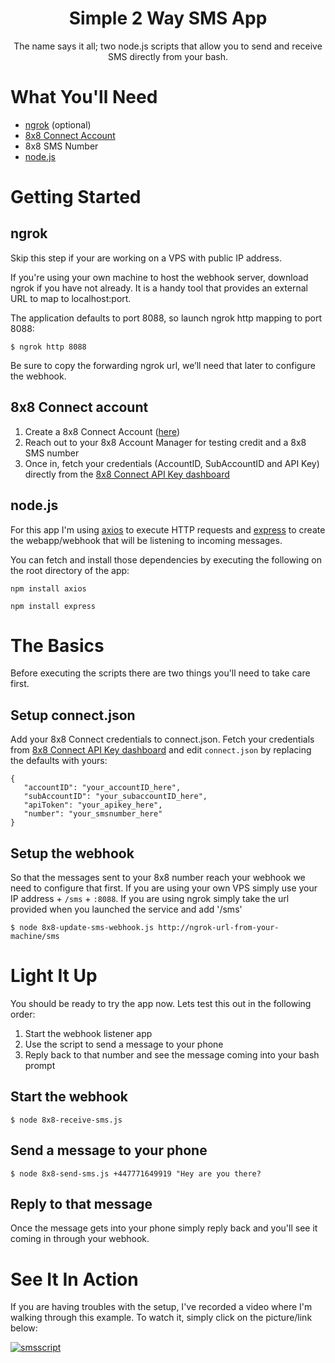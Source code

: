 <div align="center">
  
# Simple 2 Way SMS App
The name says it all; two node.js scripts that allow you to send and receive SMS directly from your bash. 

</div>

# What You'll Need

* [ngrok](https://ngrok.com/) (optional)
* [8x8 Connect Account](https://connect.8x8.com/login)
* 8x8 SMS Number
* [node.js](https://nodejs.org/)

# Getting Started

## ngrok

Skip this step if your are working on a VPS with public IP address.

If you're using your own machine to host the webhook server, download ngrok if you have not already. It is a handy tool that provides an external URL to map to localhost:port. 

The application defaults to port 8088, so launch ngrok http mapping to port 8088:

```$ ngrok http 8088```

Be sure to copy the forwarding ngrok url, we’ll need that later to configure the webhook.

## 8x8 Connect account

1. Create a 8x8 Connect Account ([here](https://connect.8x8.com/login/signup))
2. Reach out to your 8x8 Account Manager for testing credit and a 8x8 SMS number
3. Once in, fetch your credentials (AccountID, SubAccountID and API Key) directly from the [8x8 Connect API Key dashboard](https://connect.8x8.com/messaging/api-keys)

## node.js

For this app I'm using [axios](https://axios-http.com/) to execute HTTP requests and [express](https://expressjs.com/) to create the webapp/webhook that will be listening to incoming messages.

You can fetch and install those dependencies by executing the following on the root directory of the app:

```npm install axios```

```npm install express```

# The Basics

Before executing the scripts there are two things you'll need to take care first.

## Setup connect.json

Add your 8x8 Connect credentials to connect.json. Fetch your credentials from [8x8 Connect API Key dashboard](https://connect.8x8.com/messaging/api-keys)
 and edit ```connect.json``` by replacing the defaults with yours:
 
 ```
 {
    "accountID": "your_accountID_here",
    "subAccountID": "your_subaccountID_here",
    "apiToken": "your_apikey_here",
    "number": "your_smsnumber_here"
}
 ```

## Setup the webhook

So that the messages sent to your 8x8 number reach your webhook we need to configure that first. If you are using your own VPS simply use your IP address + `/sms` + `:8088`. If you are using ngrok simply take the url provided when you launched the service and add '/sms'

```$ node 8x8-update-sms-webhook.js http://ngrok-url-from-your-machine/sms```

# Light It Up

You should be ready to try the app now. Lets test this out in the following order:

1. Start the webhook listener app
2. Use the script to send a message to your phone
3. Reply back to that number and see the message coming into your bash prompt


## Start the webhook

```$ node 8x8-receive-sms.js```

## Send a message to your phone

```$ node 8x8-send-sms.js +447771649919 "Hey are you there?```

## Reply to that message

Once the message gets into your phone simply reply back and you'll see it coming in through your webhook.

# See It In Action

If you are having troubles with the setup, I've recorded a video where I'm walking through this example. To watch it, simply click on the picture/link below:

[![smsscript](https://user-images.githubusercontent.com/1263224/133445117-f9d463a2-1459-40de-9fd8-e63ffbf69d38.png)](https://youtu.be/_ekdVTkSkyM)







